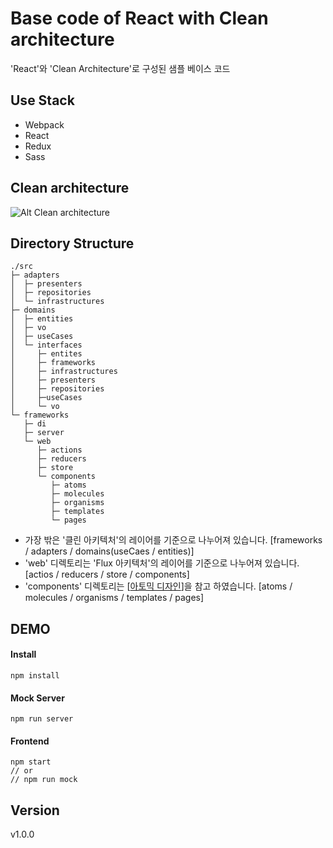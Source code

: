 # Base code of React with Clean architecture
'React'와 'Clean Architecture'로 구성된 샘플 베이스 코드

## Use Stack
* Webpack
* React
* Redux
* Sass

## Clean architecture
![Alt Clean architecture](https://falsy.me/wp-content/uploads/2020/01/the-clean-architecture.jpg)

## Directory Structure
```
./src
├─ adapters
│  ├─ presenters
│  ├─ repositories
│  └─ infrastructures
├─ domains
│  ├─ entities
│  ├─ vo
│  ├─ useCases
│  └─ interfaces
│     ├─ entites
│     ├─ frameworks
│     ├─ infrastructures
│     ├─ presenters
│     ├─ repositories
│     ├─useCases
│     └─ vo
└─ frameworks
   ├─ di
   ├─ server
   └─ web
      ├─ actions
      ├─ reducers
      ├─ store
      └─ components
         ├─ atoms
         ├─ molecules
         ├─ organisms
         ├─ templates
         └─ pages
```

* 가장 밖은 '클린 아키텍처'의 레이어를 기준으로 나누어져 있습니다.  [frameworks / adapters / domains(useCaes / entities)]
* 'web' 디렉토리는 'Flux 아키텍처'의 레이어를 기준으로 나누어져 있습니다.  [actios / reducers / store / components]
* 'components' 디렉토리는 [[아토믹 디자인](https://bradfrost.com/blog/post/atomic-web-design/#atoms)]을 참고 하였습니다.  [atoms / molecules / organisms / templates / pages]

## DEMO
#### Install
```
npm install
```
#### Mock Server
```
npm run server
```
#### Frontend
```
npm start
// or
// npm run mock
```

## Version
v1.0.0